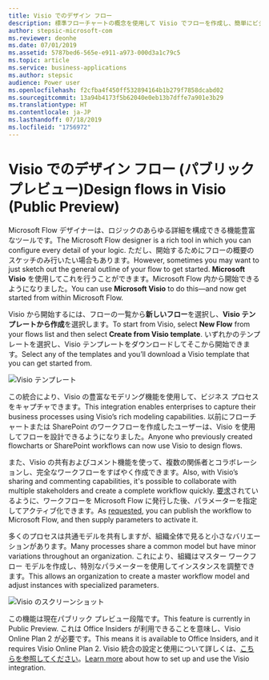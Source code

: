 ```yaml
---
title: Visio でのデザイン フロー
description: 標準フローチャートの概念を使用して Visio でフローを作成し、簡単にビジュアル化できるようにフローを Visio にエクスポートします。
author: stepsic-microsoft-com
ms.reviewer: deonhe
ms.date: 07/01/2019
ms.assetid: 5787bed6-565e-e911-a973-000d3a1c79c5
ms.topic: article
ms.service: business-applications
ms.author: stepsic
audience: Power user
ms.openlocfilehash: f2cfba4f450ff532894164b1b279f7858dcabd02
ms.sourcegitcommit: 13a94b4173f5b62040e0eb13b7dffe7a901e3b29
ms.translationtype: HT
ms.contentlocale: ja-JP
ms.lasthandoff: 07/18/2019
ms.locfileid: "1756972"
---
```

# <a name="design-flows-in-visio-public-preview"></a><span data-ttu-id="6115a-103">Visio でのデザイン フロー (パブリック プレビュー)</span><span class="sxs-lookup"><span data-stu-id="6115a-103">Design flows in Visio (Public Preview)</span></span>



<span data-ttu-id="6115a-104">Microsoft Flow デザイナーは、ロジックのあらゆる詳細を構成できる機能豊富なツールです。</span><span class="sxs-lookup"><span data-stu-id="6115a-104">The Microsoft Flow designer is a rich tool in which you can configure every detail of your logic.</span></span> <span data-ttu-id="6115a-105">ただし、開始するためにフローの概要のスケッチのみ行いたい場合もあります。</span><span class="sxs-lookup"><span data-stu-id="6115a-105">However, sometimes you may want to just sketch out the general outline of your flow to get started.</span></span> <span data-ttu-id="6115a-106">**Microsoft Visio** を使用してこれを行うことができます。Microsoft Flow 内から開始できるようになりました。</span><span class="sxs-lookup"><span data-stu-id="6115a-106">You can use **Microsoft Visio** to do this—and now get started from within Microsoft Flow.</span></span>

<span data-ttu-id="6115a-107">Visio から開始するには、フローの一覧から**新しいフロー**を選択し、**Visio テンプレートから作成**を選択します。</span><span class="sxs-lookup"><span data-stu-id="6115a-107">To start from Visio, select **New Flow** from your flows list and then select **Create from Visio template**.</span></span> <span data-ttu-id="6115a-108">いずれかのテンプレートを選択し、Visio テンプレートをダウンロードしてそこから開始できます。</span><span class="sxs-lookup"><span data-stu-id="6115a-108">Select any of the templates and you’ll download a Visio template that you can get started from.</span></span>

![Visio テンプレート](media/visio-templates.png)

<span data-ttu-id="6115a-110">この統合により、Visio の豊富なモデリング機能を使用して、ビジネス プロセスをキャプチャできます。</span><span class="sxs-lookup"><span data-stu-id="6115a-110">This integration enables enterprises to capture their business processes using Visio’s rich modeling capabilities.</span></span> <span data-ttu-id="6115a-111">以前にフローチャートまたは SharePoint のワークフローを作成したユーザーは、Visio を使用してフローを設計できるようになりました。</span><span class="sxs-lookup"><span data-stu-id="6115a-111">Anyone who previously created flowcharts or SharePoint workflows can now use Visio to design flows.</span></span>

<span data-ttu-id="6115a-112">また、Visio の共有およびコメント機能を使って、複数の関係者とコラボレーションし、完全なワークフローをすばやく作成できます。</span><span class="sxs-lookup"><span data-stu-id="6115a-112">Also, with Visio’s sharing and commenting capabilities, it's possible to collaborate with multiple stakeholders and create a complete workflow quickly.</span></span> <span data-ttu-id="6115a-113">[要求](https://powerusers.microsoft.com/t5/Flow-Ideas/Interactively-Build-Microsoft-WORKFlows-visually-in-Visio-Two/idi-p/54269)されているように、ワークフローを Microsoft Flow に発行した後、パラメーターを指定してアクティブ化できます。</span><span class="sxs-lookup"><span data-stu-id="6115a-113">As [requested](https://powerusers.microsoft.com/t5/Flow-Ideas/Interactively-Build-Microsoft-WORKFlows-visually-in-Visio-Two/idi-p/54269), you can publish the workflow to Microsoft Flow, and then supply parameters to activate it.</span></span>

<span data-ttu-id="6115a-114">多くのプロセスは共通モデルを共有しますが、組織全体で見ると小さなバリエーションがあります。</span><span class="sxs-lookup"><span data-stu-id="6115a-114">Many processes share a common model but have minor variations throughout an organization.</span></span> <span data-ttu-id="6115a-115">これにより、組織はマスター ワークフロー モデルを作成し、特別なパラメーターを使用してインスタンスを調整できます。</span><span class="sxs-lookup"><span data-stu-id="6115a-115">This allows an organization to create a master workflow model and adjust instances with specialized parameters.</span></span>

![Visio のスクリーンショット](media/visio_01.png)

<span data-ttu-id="6115a-117">この機能は現在パブリック プレビュー段階です。</span><span class="sxs-lookup"><span data-stu-id="6115a-117">This feature is currently in Public Preview.</span></span> <span data-ttu-id="6115a-118">これは Office Insiders が利用できることを意味し、Visio Online Plan 2 が必要です。</span><span class="sxs-lookup"><span data-stu-id="6115a-118">This means it is available to Office Insiders, and it requires Visio Online Plan 2.</span></span> <span data-ttu-id="6115a-119">Visio 統合の設定と使用について詳しくは、[こちらを参照してください](https://support.office.com/article/Design-a-Microsoft-Flow-in-Visio-35f0c9a9-912b-486d-88f7-4fc68013ad1a)。</span><span class="sxs-lookup"><span data-stu-id="6115a-119">[Learn more](https://support.office.com/article/Design-a-Microsoft-Flow-in-Visio-35f0c9a9-912b-486d-88f7-4fc68013ad1a) about how to set up and use the Visio integration.</span></span>
